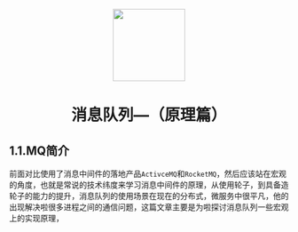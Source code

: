 <p align="center">
<img width="130" align="center" src="http://image.luokangyuan.com/Java.svg"/>
</p>
<h1 align="center">消息队列—（原理篇）</h1>

## 1.1.MQ简介

前面对比使用了消息中间件的落地产品`ActivceMQ`和`RocketMQ`，然后应该站在宏观的角度，也就是常说的技术纬度来学习消息中间件的原理，从使用轮子，到具备造轮子的能力的提升，消息队列的使用场景在现在的分布式，微服务中很平凡，他的出现解决啦很多进程之间的通信问题，这篇文章主要是为啦探讨消息队列一些宏观上的实现原理，